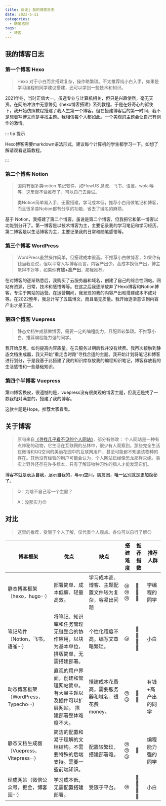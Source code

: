```yaml
---
title: 谈谈| 我的博客日志
date: 2023-5-11
categories: 
  - 随笔感想
tags: 
  - 博客
---
```




## 我的博客日志

### 第一个博客 Hexo

> Hexo 对于小白而言搭建复杂，操作略繁琐。不太推荐纯小白入手，如果是学习编程的同学建议搭建，还可以学到一些技术和知识。
>

2021年冬，当时正值大一，虽选专业与计算机相关，但只是兴趣使然，毫无天资。在网络冲浪中无意瞥见《hexo博客搭建》系列教程。于是在好奇心的驱使下，我开始仿照教程搭建了我人生第一个博客。但在搭建博客后的第一时间，我不是想着写博文而是寻找主题。我相信每个人都如此。一个美观的主题会让自己有创作的激情。



::: tip 提示

Hexo博客需要markdown语法形式，建议每个计算机的学生都学习一下。如想了解请观看这篇教程。

:::



### 第二个博客 Notion

> 国内有很多类notion 笔记软件，如FlowUS 息流，飞书，语雀，wolai等等，这里就不做推荐了，可以自己去尝试。
>
> 类Notion简单易入手，无需搭建，学习成本低，推荐小白用做笔记和博客，而且很多类Notion都有分享的功能，省去了域名的麻烦。

基于 Notion，我搭建了第二个博客。虽说是第二个博客，但我把它和第一博客以功能划分开了。第一博客是以技术博客为主，主要记录我的学习笔记和学习经历。第二博客是以生活博客为主，主要记录我的日常和随笔感悟等。



### 第三个博客 WordPress

> WordPress虽然操作简单，但搭建成本很高。不推荐小白做博客，如果你有钱当我没说，但以平常人写博客而言，内容产出少。高成本换低产出，博主觉得不对等，如果你**有钱+高产出**，那我推荐。

在对博客的逐渐熟悉后，我购买了云服务器和域名，创建了自己的综合性网站。网站有资源，日常，技术和感悟等等。在这之后我逐渐放弃了Hexo博客和Notion博客，专注于网站的运营。在运营期间，我发现的我的内容产出和搭建成本不成对等。在2022整年，我总计写了五篇博文，而且毫无质量。我开始逐渐意识到内容产出才是王道。





### 第四个博客 Vuepress

> 静态文档生成器做博客，需要一定的编程能力，且配置较繁琐。不推荐小白，推荐编程能力强的同学。

我开始反思，如何提高内容质量。在云服务过期后我并没有续费。我再次接触到静态文档生成器，我又开始“重走当时路”寻找合适的主题。我开始计划将笔记和博客进行划分，于是我基于此搭建了我的知识库存放我的编程知识笔记，博客存放我的生活感悟和一些基础知识。





### 第四个半博客 Vuepress

第四博客换皮，很遗憾的是，vuepress没有很美观的博客主题，但我还是找了一款我相对满意的，搭建了我的博客。

这款主题是Hope，推荐大家看看。



## 关于博客

> 原句来自[《寻找几乎看不见的个人网站》](https://cheapskatesguide.org/articles/personal-website-hunting.html)，部分有修改：
> 个人网站是一种有点神秘的动物，它生活在互联网的丛林中，很少有人观察到。那些完全生活在微博和QQ空间的美丽花园中的互联网用户，甚至可能都不知道该物种的存在。其他没有经验的用户可能会认为，个人网站已经像恐龙那样灭绝。事实上野外还存在许多标本，只有了解该物种习性的猎人才能发现它们。

博客本就是表达自我，展示自我的，与qq空间，朋友圈，唯一区别就是更加隐秘了。



> Q：为啥不自己写一个主题？
>
> A：没那实力😔



## 对比

> 这里的推荐，受限于个人了解，仅代表个人观点。各位可以自行了解😶

| 博客框架                                 | 优点                                                         | 缺点                                               | 搭建难度 | 推荐指数 | 推荐人群          |
| ---------------------------------------- | ------------------------------------------------------------ | -------------------------------------------------- | -------- | -------- | ----------------- |
| 静态博客框架（hexo，hugo···）            | 部署简单、成本低廉、轻量高效。                               | 学习成本高，博客、主题配置文件较为复杂，容易出问题 | 😢😢😢      | 🎃🎃🎃      | 学编程的同学      |
| 笔记软件（Notion，飞书，语雀···）        | 将笔记、知识库和任务管理无缝整合的协作应用，以块为基本单位，排版简单，无需搭建部署。 | 个性化程度不高，编写文章略繁琐。                   | 😢        | 🎃🎃🎃🎃     | 小白              |
| 动态博客框架（WordPress，Typecho···）    | 直观的用户界面，创建和管理网站简单。 有大量主题以及插件可以扩展网站。 搭建部署整体难度不大。 | 搭建成本花费高，需要服务器和域名，很花费money。    | 😢😢       | 🎃🎃       | 有钱+高产出的同学 |
| 静态文档生成器（Vuepress，Vitepress···） | 简洁的配置和易于理解的文档结构。不需要特殊的后端支持。需要一些前端知识。 | 配置较繁琐，搭建部署难。                           | 😢😢😢      | 🎃        | 编程能力强的同学  |
| 现成网站（微信公众号，掘金，博客园···）  | 学习成本低，无需配置搭建部署。                               | 受限于平台。                                       | 😢        | 🎃🎃🎃🎃     | 小白              |

